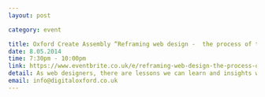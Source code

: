 ```yaml
---
layout: post

category: event

title: Oxford Create Assembly “Reframing web design -  the process of theatre design”
date: 8.05.2014
time: 7:30pm - 10:00pm
link: https://www.eventbrite.co.uk/e/reframing-web-design-the-process-of-theatre-design-with-luke-murphy-wearmouth-tickets-11421577245
detail: As web designers, there are lessons we can learn and insights we can gain from stepping outside of the discipline and approaching our design process from a different angle. Over the past year or so Luke has been looking into the processes of other areas of design, picking them apart and drawing parallels to the work of web designers, in the hope that he'll be able to improve his working process. Speaker - Luke Murphy-Wearmouth
email: info@digitaloxford.co.uk
---
```

